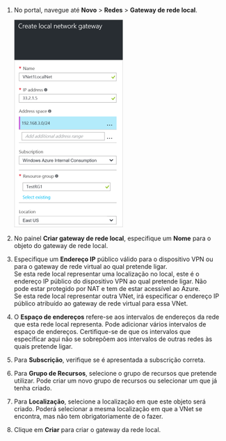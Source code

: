 1. No portal, navegue até **Novo** > **Redes** > **Gateway de rede local**.

    ![criar gateway de rede local](./media/vpn-gateway-add-lng-rm-portal-include/addlng250.png)

2. No painel **Criar gateway de rede local**, especifique um **Nome** para o objeto do gateway de rede local.
 
3. Especifique um **Endereço IP** público válido para o dispositivo VPN ou para o gateway de rede virtual ao qual pretende ligar.<br>Se esta rede local representar uma localização no local, este é o endereço IP público do dispositivo VPN ao qual pretende ligar. Não pode estar protegido por NAT e tem de estar acessível ao Azure.<br>Se esta rede local representar outra VNet, irá especificar o endereço IP público atribuído ao gateway de rede virtual para essa VNet.<br>

4. O **Espaço de endereços** refere-se aos intervalos de endereços da rede que esta rede local representa. Pode adicionar vários intervalos de espaço de endereços. Certifique-se de que os intervalos que especificar aqui não se sobrepõem aos intervalos de outras redes às quais pretende ligar.
 
5. Para **Subscrição**, verifique se é apresentada a subscrição correta.

6. Para **Grupo de Recursos**, selecione o grupo de recursos que pretende utilizar. Pode criar um novo grupo de recursos ou selecionar um que já tenha criado.

7. Para **Localização**, selecione a localização em que este objeto será criado. Poderá selecionar a mesma localização em que a VNet se encontra, mas não tem obrigatoriamente de o fazer.

8. Clique em **Criar** para criar o gateway da rede local.


<!--HONumber=Sep16_HO3-->


